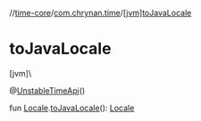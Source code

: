 //[time-core](../../index.md)/[com.chrynan.time](index.md)/[[jvm]toJavaLocale]([jvm]to-java-locale.md)

# toJavaLocale

[jvm]\

@[UnstableTimeApi](-unstable-time-api/index.md)()

fun [Locale](-locale/index.md#-1614710943%2FExtensions%2F-1191170225).[toJavaLocale]([jvm]to-java-locale.md)(): [Locale](https://developer.android.com/reference/kotlin/java/util/Locale.html)
